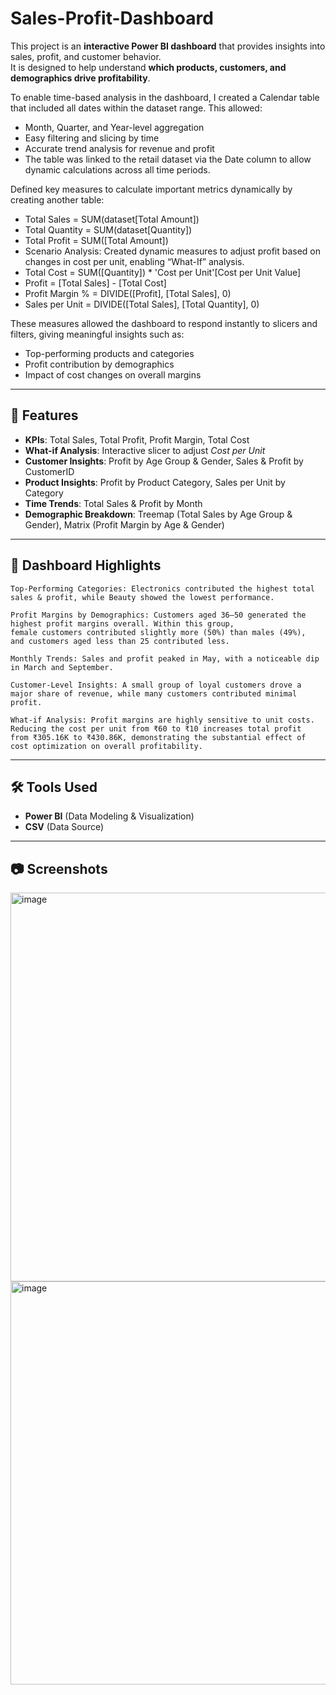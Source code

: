 # Sales-Profit-Dashboard

This project is an **interactive Power BI dashboard** that provides insights into sales, profit, and customer behavior.  
It is designed to help understand **which products, customers, and demographics drive profitability**.

To enable time-based analysis in the dashboard, I created a Calendar table that included all dates within the dataset range. This allowed:

- Month, Quarter, and Year-level aggregation
- Easy filtering and slicing by time
- Accurate trend analysis for revenue and profit
- The table was linked to the retail dataset via the Date column to allow dynamic calculations across all time periods.

Defined key measures to calculate important metrics dynamically by creating another table:

- Total Sales = SUM(dataset[Total Amount])
- Total Quantity = SUM(dataset[Quantity])
- Total Profit = SUM([Total Amount])
- Scenario Analysis: Created dynamic measures to adjust profit based on changes in cost per unit, enabling “What-If” analysis.
- Total Cost = SUM([Quantity]) * 'Cost per Unit'[Cost per Unit Value]
- Profit = [Total Sales] - [Total Cost]
- Profit Margin % = DIVIDE([Profit], [Total Sales], 0)
- Sales per Unit = DIVIDE([Total Sales], [Total Quantity], 0)

These measures allowed the dashboard to respond instantly to slicers and filters, giving meaningful insights such as:
- Top-performing products and categories
- Profit contribution by demographics
- Impact of cost changes on overall margins

---

## 🚀 Features
- **KPIs**: Total Sales, Total Profit, Profit Margin, Total Cost
- **What-if Analysis**: Interactive slicer to adjust *Cost per Unit*  
- **Customer Insights**: Profit by Age Group & Gender, Sales & Profit by CustomerID  
- **Product Insights**: Profit by Product Category, Sales per Unit by Category  
- **Time Trends**: Total Sales & Profit by Month  
- **Demographic Breakdown**: Treemap (Total Sales by Age Group & Gender), Matrix (Profit Margin by Age & Gender)  

---

## 📌 Dashboard Highlights
```
Top-Performing Categories: Electronics contributed the highest total sales & profit, while Beauty showed the lowest performance.

Profit Margins by Demographics: Customers aged 36–50 generated the highest profit margins overall. Within this group,
female customers contributed slightly more (50%) than males (49%),
and customers aged less than 25 contributed less.

Monthly Trends: Sales and profit peaked in May, with a noticeable dip in March and September.

Customer-Level Insights: A small group of loyal customers drove a major share of revenue, while many customers contributed minimal profit.

What-if Analysis: Profit margins are highly sensitive to unit costs. Reducing the cost per unit from ₹60 to ₹10 increases total profit
from ₹305.16K to ₹430.86K, demonstrating the substantial effect of cost optimization on overall profitability.
```
---

## 🛠️ Tools Used
- **Power BI** (Data Modeling & Visualization)  
- **CSV** (Data Source)  

---

## 📷 Screenshots

<img width="1157" height="622" alt="image" src="https://github.com/user-attachments/assets/04c43c2a-ae98-4ccf-83cf-73710be7ef86" />

<img width="1153" height="645" alt="image" src="https://github.com/user-attachments/assets/de1f04e1-9b99-4589-86d4-d4be31508cae" />

